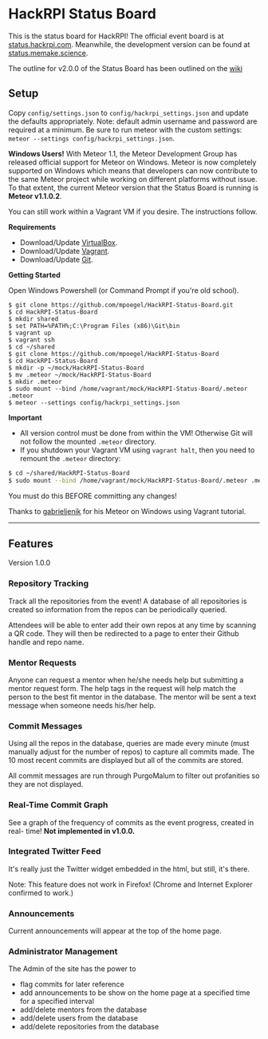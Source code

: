 # HackRPI Status Board
This is the status board for HackRPI! The official event board is at [status.hackrpi.com](http://status.hackrpi.com). Meanwhile, the development version can be found at [status.memake.science](http://status.memake.science).

The outline for v2.0.0 of the Status Board has been outlined on the [wiki](https://github.com/mpoegel/HackRPI-Status-Board/wiki/Road-Map)

## Setup
Copy `config/settings.json` to `config/hackrpi_settings.json` and update the defaults appropriately. Note: default admin username and password are required at a minimum. Be sure to run meteor with the custom settings: `meteor --settings config/hackrpi_settings.json`.

**Windows Users!** With Meteor 1.1, the Meteor Development Group has released official support for Meteor on Windows. Meteor is now completely supported on Windows which means that developers can now contribute to the same Meteor project while working on different platforms without issue. To that extent, the current Meteor version that the Status Board is running is **Meteor v1.1.0.2**.

You can still work within a Vagrant VM if you desire. The instructions follow.

**Requirements**
  - Download/Update [VirtualBox](https://www.virtualbox.org/wiki/Downloads).
  - Download/Update [Vagrant](https://www.vagrantup.com/downloads.html).
  - Download/Update [Git](http://git-scm.com/download/win).

**Getting Started**

Open Windows Powershell (or Command Prompt if you're old school).
```shell
$ git clone https://github.com/mpoegel/HackRPI-Status-Board.git
$ cd HackRPI-Status-Board
$ mkdir shared
$ set PATH=%PATH%;C:\Program Files (x86)\Git\bin
$ vagrant up
$ vagrant ssh
$ cd ~/shared
$ git clone https://github.com/mpoegel/HackRPI-Status-Board
$ cd HackRPI-Status-Board
$ mkdir -p ~/mock/HackRPI-Status-Board
$ mv .meteor ~/mock/HackRPI-Status-Board
$ mkdir .meteor
$ sudo mount --bind /home/vagrant/mock/HackRPI-Status-Board/.meteor .meteor
$ meteor --settings config/hackrpi_settings.json
```

**Important**

  - All version control must be done from within the VM! Otherwise Git will not follow the mounted `.meteor` directory.
  - If you shutdown your Vagrant VM using `vagrant halt`, then you need to remount the `.meteor` directory:
```sh
$ cd ~/shared/HackRPI-Status-Board
$ sudo mount --bind /home/vagrant/mock/HackRPI-Status-Board/.meteor .meteor
```

  You must do this BEFORE committing any changes!

Thanks to [gabrieljenik](https://gist.github.com/gabrieljenik/d926cbb90706d95abdee) for his Meteor on Windows using Vagrant tutorial.

----------------------------------------------------------------

## Features
Version 1.0.0

### Repository Tracking
Track all the repositories from the event! A database of all repositories is
created so information from the repos can be periodically queried.

Attendees will be able to enter add their own repos at any time by scanning a
QR code. They will then be redirected to a page to enter their Github handle
and repo name.

### Mentor Requests
Anyone can request a mentor when he/she needs help but submitting a mentor request form. The help tags in the request will help match the person to the best fit mentor in the database. The mentor will be sent a text message when someone needs his/her help.

### Commit Messages
Using all the repos in the database, queries are made every minute (must
manually adjust for the number of repos) to capture all commits made. The 10
most recent commits are displayed but all of the commits are stored.

All commit messages are run through PurgoMalum to filter out profanities so
they are not displayed.

### Real-Time Commit Graph
See a graph of the frequency of commits as the event progress, created in real-
time! **Not implemented in v1.0.0.**

### Integrated Twitter Feed
It's really just the Twitter widget embedded in the html, but still, it's there.

Note: This feature does not work in Firefox! (Chrome and Internet Explorer confirmed to work.)

### Announcements
Current announcements will appear at the top of the home page.

### Administrator Management
The Admin of the site has the power to
- flag commits for later reference
- add announcements to be show on the home page at a specified time for a specified interval
- add/delete mentors from the database
- add/delete users from the database
- add/delete repositories from the database
